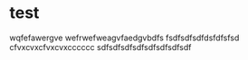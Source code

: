 # test
wqfefawergve
wefrwefweagvfaedgvbdfs
fsdfsdfsdfdsfdfsfsd
cfvxcvxcfvxcvxcccccc
sdfsdfsdfsdfsdfsdfsdfsdf
